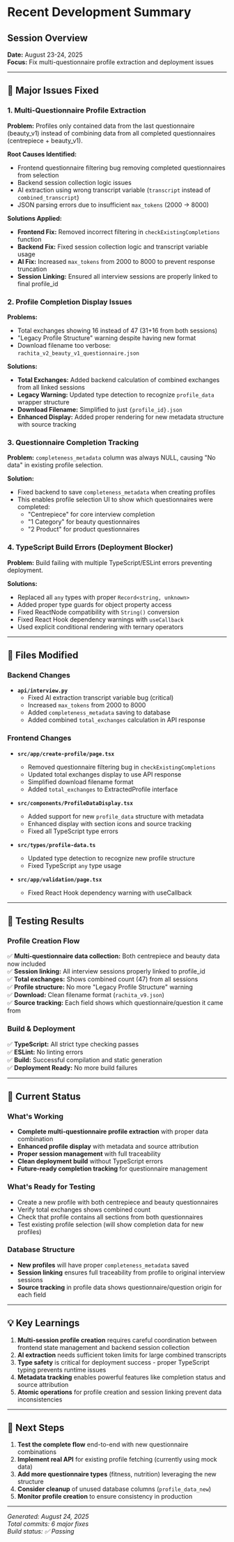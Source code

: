 # Recent Development Summary

## Session Overview
**Date:** August 23-24, 2025  
**Focus:** Fix multi-questionnaire profile extraction and deployment issues

---

## 🔧 Major Issues Fixed

### 1. Multi-Questionnaire Profile Extraction
**Problem:** Profiles only contained data from the last questionnaire (beauty_v1) instead of combining data from all completed questionnaires (centrepiece + beauty_v1).

**Root Causes Identified:**
- Frontend questionnaire filtering bug removing completed questionnaires from selection
- Backend session collection logic issues  
- AI extraction using wrong transcript variable (`transcript` instead of `combined_transcript`)
- JSON parsing errors due to insufficient `max_tokens` (2000 → 8000)

**Solutions Applied:**
- **Frontend Fix:** Removed incorrect filtering in `checkExistingCompletions` function
- **Backend Fix:** Fixed session collection logic and transcript variable usage
- **AI Fix:** Increased `max_tokens` from 2000 to 8000 to prevent response truncation
- **Session Linking:** Ensured all interview sessions are properly linked to final profile_id

### 2. Profile Completion Display Issues
**Problems:**
- Total exchanges showing 16 instead of 47 (31+16 from both sessions)
- "Legacy Profile Structure" warning despite having new format
- Download filename too verbose: `rachita_v2_beauty_v1_questionnaire.json`

**Solutions:**
- **Total Exchanges:** Added backend calculation of combined exchanges from all linked sessions
- **Legacy Warning:** Updated type detection to recognize `profile_data` wrapper structure  
- **Download Filename:** Simplified to just `{profile_id}.json`
- **Enhanced Display:** Added proper rendering for new metadata structure with source tracking

### 3. Questionnaire Completion Tracking
**Problem:** `completeness_metadata` column was always NULL, causing "No data" in existing profile selection.

**Solution:**
- Fixed backend to save `completeness_metadata` when creating profiles
- This enables profile selection UI to show which questionnaires were completed:
  - "Centrepiece" for core interview completion
  - "1 Category" for beauty questionnaires
  - "2 Product" for product questionnaires

### 4. TypeScript Build Errors (Deployment Blocker)
**Problem:** Build failing with multiple TypeScript/ESLint errors preventing deployment.

**Solutions:**
- Replaced all `any` types with proper `Record<string, unknown>`
- Added proper type guards for object property access
- Fixed ReactNode compatibility with `String()` conversion  
- Fixed React Hook dependency warnings with `useCallback`
- Used explicit conditional rendering with ternary operators

---

## 📁 Files Modified

### Backend Changes
- **`api/interview.py`**
  - Fixed AI extraction transcript variable bug (critical)
  - Increased `max_tokens` from 2000 to 8000
  - Added `completeness_metadata` saving to database
  - Added combined `total_exchanges` calculation in API response

### Frontend Changes  
- **`src/app/create-profile/page.tsx`**
  - Removed questionnaire filtering bug in `checkExistingCompletions`
  - Updated total exchanges display to use API response
  - Simplified download filename format
  - Added `total_exchanges` to ExtractedProfile interface

- **`src/components/ProfileDataDisplay.tsx`**
  - Added support for new `profile_data` structure with metadata
  - Enhanced display with section icons and source tracking
  - Fixed all TypeScript type errors

- **`src/types/profile-data.ts`**
  - Updated type detection to recognize new profile structure
  - Fixed TypeScript `any` type usage

- **`src/app/validation/page.tsx`**
  - Fixed React Hook dependency warning with useCallback

---

## 🧪 Testing Results

### Profile Creation Flow
✅ **Multi-questionnaire data collection:** Both centrepiece and beauty data now included  
✅ **Session linking:** All interview sessions properly linked to profile_id  
✅ **Total exchanges:** Shows combined count (47) from all sessions  
✅ **Profile structure:** No more "Legacy Profile Structure" warning  
✅ **Download:** Clean filename format (`rachita_v9.json`)  
✅ **Source tracking:** Each field shows which questionnaire/question it came from

### Build & Deployment  
✅ **TypeScript:** All strict type checking passes  
✅ **ESLint:** No linting errors  
✅ **Build:** Successful compilation and static generation  
✅ **Deployment Ready:** No more build failures

---

## 🚀 Current Status

### What's Working
- **Complete multi-questionnaire profile extraction** with proper data combination
- **Enhanced profile display** with metadata and source attribution  
- **Proper session management** with full traceability
- **Clean deployment build** without TypeScript errors
- **Future-ready completion tracking** for questionnaire management

### What's Ready for Testing
- Create a new profile with both centrepiece and beauty questionnaires
- Verify total exchanges shows combined count  
- Check that profile contains all sections from both questionnaires
- Test existing profile selection (will show completion data for new profiles)

### Database Structure
- **New profiles** will have proper `completeness_metadata` saved
- **Session linking** ensures full traceability from profile to original interview sessions
- **Source tracking** in profile data shows questionnaire/question origin for each field

---

## 💡 Key Learnings

1. **Multi-session profile creation** requires careful coordination between frontend state management and backend session collection
2. **AI extraction** needs sufficient token limits for large combined transcripts
3. **Type safety** is critical for deployment success - proper TypeScript typing prevents runtime issues
4. **Metadata tracking** enables powerful features like completion status and source attribution
5. **Atomic operations** for profile creation and session linking prevent data inconsistencies

---

## 🔮 Next Steps

1. **Test the complete flow** end-to-end with new questionnaire combinations
2. **Implement real API** for existing profile fetching (currently using mock data)
3. **Add more questionnaire types** (fitness, nutrition) leveraging the new structure
4. **Consider cleanup** of unused database columns (`profile_data_new`)
5. **Monitor profile creation** to ensure consistency in production

---

*Generated: August 24, 2025*  
*Total commits: 6 major fixes*  
*Build status: ✅ Passing*